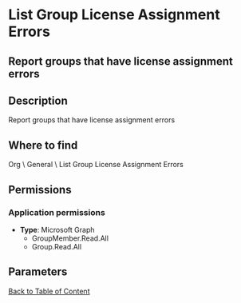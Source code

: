 # List Group License Assignment Errors

## Report groups that have license assignment errors

## Description
Report groups that have license assignment errors

## Where to find
Org \ General \ List Group License Assignment Errors

## Permissions
### Application permissions
- **Type**: Microsoft Graph
  - GroupMember.Read.All
  - Group.Read.All


## Parameters

[Back to Table of Content](../../../README.md)

